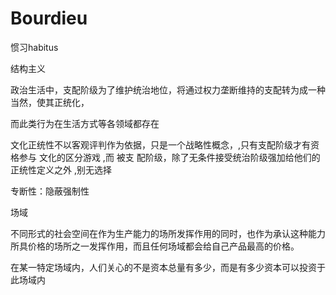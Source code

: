 # Bourdieu



惯习habitus

结构主义

政治生活中，支配阶级为了维护统治地位，将通过权力垄断维持的支配转为成一种当然，使其正统化，

而此类行为在生活方式等各领域都存在



文化正统性不以客观评判作为依据，只是一个战略性概念，,只有支配阶级才有资格参与 文化的区分游戏 ,而 被支 配阶级，除了无条件接受统治阶级强加给他们的正统性定义之外 ,别无选择



专断性：隐蔽强制性



场域



不同形式的社会空间在作为生产能力的场所发挥作用的同时，也作为承认这种能力所具价格的场所之一发挥作用，而且任何场域都会给自己产品最高的价格。

在某一特定场域内，人们关心的不是资本总量有多少，而是有多少资本可以投资于此场域内

